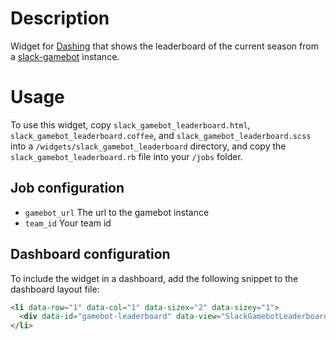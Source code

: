 # Description
Widget for [Dashing](http://dashing.io/) that shows the leaderboard of the current season from a [slack-gamebot](https://github.com/dblock/slack-gamebot) instance.

# Usage
To use this widget, copy `slack_gamebot_leaderboard.html`, `slack_gamebot_leaderboard.coffee`, and `slack_gamebot_leaderboard.scss` into a `/widgets/slack_gamebot_leaderboard` directory, and copy the `slack_gamebot_leaderboard.rb` file into your `/jobs` folder.
## Job configuration
* `gamebot_url` The url to the gamebot instance
* `team_id` Your team id

## Dashboard configuration
To include the widget in a dashboard, add the following snippet to the dashboard layout file:
```html
<li data-row="1" data-col="1" data-sizex="2" data-sizey="1">
  <div data-id="gamebot-leaderboard" data-view="SlackGamebotLeaderboard"></div>
</li>
```
